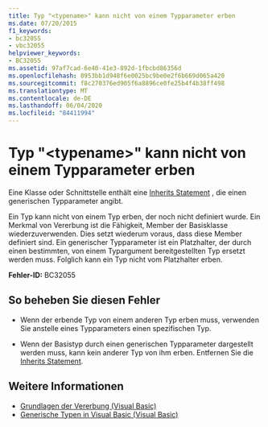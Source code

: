 ```yaml
---
title: Typ "<typename>" kann nicht von einem Typparameter erben
ms.date: 07/20/2015
f1_keywords:
- bc32055
- vbc32055
helpviewer_keywords:
- BC32055
ms.assetid: 97af7cad-6e40-41e3-892d-1fbcbd86356d
ms.openlocfilehash: 8953bb1d948f6e0025bc9be0e2f6b669d065a420
ms.sourcegitcommit: f8c270376ed905f6a8896ce0fe25b4f4b38ff498
ms.translationtype: MT
ms.contentlocale: de-DE
ms.lasthandoff: 06/04/2020
ms.locfileid: "84411994"
---
```

# <a name="type-typename-cannot-inherit-from-a-type-parameter"></a>Typ "\<typename>" kann nicht von einem Typparameter erben
Eine Klasse oder Schnittstelle enthält eine [Inherits Statement](../language-reference/statements/inherits-statement.md) , die einen generischen Typparameter angibt.  
  
 Ein Typ kann nicht von einem Typ erben, der noch nicht definiert wurde. Ein Merkmal von Vererbung ist die Fähigkeit, Member der Basisklasse wiederzuverwenden. Dies setzt wiederum voraus, dass diese Member definiert sind. Ein generischer Typparameter ist ein Platzhalter, der durch einen bestimmten, von einem Typargument bereitgestellten Typ ersetzt werden muss. Folglich kann ein Typ nicht vom Platzhalter erben.  
  
 **Fehler-ID:** BC32055  
  
## <a name="to-correct-this-error"></a>So beheben Sie diesen Fehler  
  
- Wenn der erbende Typ von einem anderen Typ erben muss, verwenden Sie anstelle eines Typparameters einen spezifischen Typ.  
  
- Wenn der Basistyp durch einen generischen Typparameter dargestellt werden muss, kann kein anderer Typ von ihm erben. Entfernen Sie die [Inherits Statement](../language-reference/statements/inherits-statement.md).  
  
## <a name="see-also"></a>Weitere Informationen

- [Grundlagen der Vererbung (Visual Basic)](../programming-guide/language-features/objects-and-classes/inheritance-basics.md)
- [Generische Typen in Visual Basic (Visual Basic)](../programming-guide/language-features/data-types/generic-types.md)
